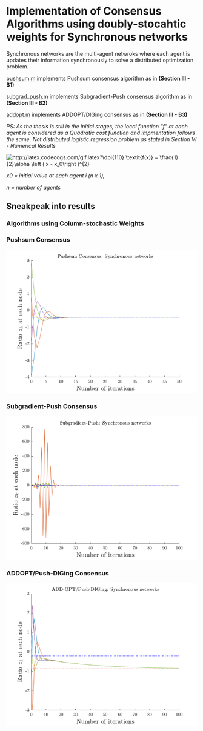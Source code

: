 # Implementation of Consensus Algorithms using doubly-stocahtic weights for Synchronous networks

Synchronous networks are the multi-agent netwroks where each agent is updates their information synchronously to solve a distributed optimization problem.

[pushsum.m](https://github.com/naraharikr/master_thesis/blob/main/column_stochastic_algorithms/pushsum.m) implements Pushsum consensus algorithm as in **(Section III - B1)**

[subgrad_push.m](https://github.com/naraharikr/master_thesis/blob/main/column_stochastic_algorithms/subgrad_push.m) implements Subgradient-Push consensus algorithm as in **(Section III - B2)**

[addopt.m](https://github.com/naraharikr/master_thesis/blob/main/column_stochastic_algorithms/appopt.m) implements ADDOPT/DIGing consensus as in **(Section III - B3)**


*PS: As the thesis is still in the initial stages, the local function "f" at each agent is considered as a Quadratic cost function and impmentation follows the same.  Not distributed logistic regression problem as stated in Section VI - Numerical Results*

<img src="http://latex.codecogs.com/gif.latex?\dpi{110}&space;\textit{f(x)}&space;=&space;\frac{1}{2}\alpha&space;\left&space;(&space;x&space;-&space;x_0\right&space;)^{2}" title="http://latex.codecogs.com/gif.latex?\dpi{110} \textit{f(x)} = \frac{1}{2}\alpha \left ( x - x_0\right )^{2}" />

*x0 = initial value at each agent i (n x 1),*

*n = number of agents*

## Sneakpeak into results 

### Algorithms using Column-stochastic Weights

### Pushsum Consensus

![Push-sum consensus](https://github.com/naraharikr/master_thesis/blob/main/Results/Sync_networks/pushsum_consensus.png)

### Subgradient-Push Consensus

![Subgradient-push consensus](https://github.com/naraharikr/master_thesis/blob/main/Results/Sync_networks/subgradient_push.png)

### ADDOPT/Push-DIGing Consensus

![ADDOPT/Push-DIGing consensus](https://github.com/naraharikr/master_thesis/blob/main/Results/Sync_networks/addopt.png)